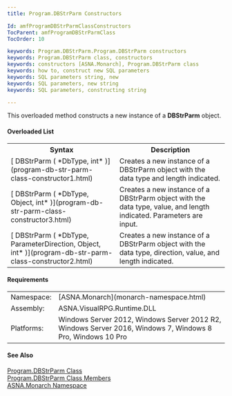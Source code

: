 ```yaml
---
title: Program.DBStrParm Constructors

Id: amfProgramDBStrParmClassConstructors
TocParent: amfProgramDBStrParmClass
TocOrder: 10

keywords: Program.DBStrParm.Program.DBStrParm constructors
keywords: Program.DBStrParm class, constructors
keywords: constructors [ASNA.Monarch], Program.DBStrParm class
keywords: how to, construct new SQL parameters
keywords: SQL parameters string, new
keywords: SQL parameters, new string
keywords: SQL parameters, constructing string

---
```


This overloaded method constructs a new instance of a **DBStrParm** object.

#### Overloaded List
<table class="mytable" cellspacing="0" cellpadding="4" width="90%">
          <colgroup>
            <col width="50%" />
            <col width="50%" />
          </colgroup>
          <tr>
            <th>Syntax</th>
            <th>Description</th>
          </tr>
          <tr>
            <td>[
            DBStrParm ( *DbType, int* )](program-db-str-parm-class-constructor1.html)
            </td>
            <td>Creates a new instance of a
          DBStrParm object with the data type
          and length indicated.</td>
          </tr>
          <tr>
            <td>[
            DBStrParm ( *DbType, Object, int* )](program-db-str-parm-class-constructor3.html)
            </td>
            <td>Creates a new instance of a
          DBStrParm object with the data type, value, and
          length indicated.  Parameters are input.</td>
          </tr>
          <tr>
            <td>[
            DBStrParm ( *DbType, ParameterDirection, Object, int* )](program-db-str-parm-class-constructor2.html)
            </td>
            <td>Creates a new instance of a
          DBStrParm object with the data type,
          direction, value, and length indicated.</td>
          </tr>
</table>

<!-- start -->

#### Requirements
<table class="dttable" cellspacing="0" cellpadding="4" width="60%">
           <colgroup>
            <col width="15%" style="font-weight:bold" />
            <col width="85%" />
          </colgroup>
          <tr>
            <td>Namespace:</td>
            <td>[ASNA.Monarch](monarch-namespace.html)</td>
          </tr>
          <tr>
            <td>Assembly:</td>
            <td>ASNA.VisualRPG.Runtime.DLL</td>
          </tr>
         <tr>
            <td>Platforms:</td>
            <td> Windows Server 2012, Windows Server 2012 R2, Windows Server 2016, Windows 7, Windows 8 Pro, Windows 10 Pro</td>
         </tr>
</table>

<!-- end -->

#### See Also
[Program.DBStrParm Class](program-db-str-parm-class.html)<br />[ Program.DBStrParm Class Members](program-db-str-parm-class-members.html)<br />[ASNA.Monarch Namespace](monarch-namespace.html) 
